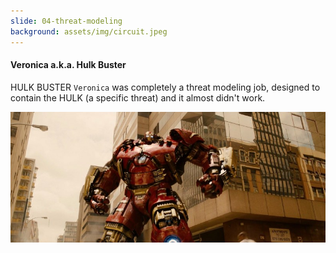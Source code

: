 ```yaml
---
slide: 04-threat-modeling
background: assets/img/circuit.jpeg
---
```


#### Veronica a.k.a. Hulk Buster

HULK BUSTER `Veronica` was completely a threat modeling job, designed to contain the HULK (a specific threat) and it almost didn't work.

![Veronica](assets/img/veronica.jpg "Veronica")